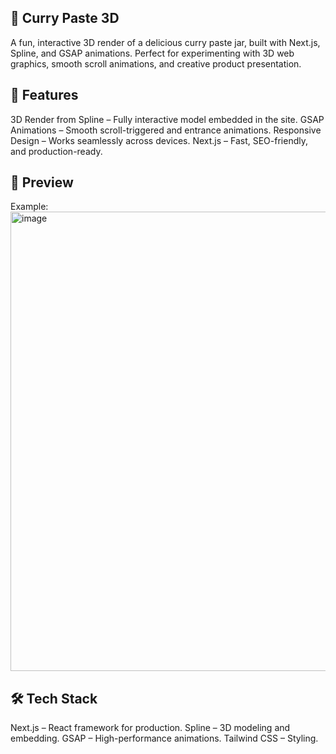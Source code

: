 ## 🥘 Curry Paste 3D
A fun, interactive 3D render of a delicious curry paste jar, built with Next.js, Spline, and GSAP animations.
Perfect for experimenting with 3D web graphics, smooth scroll animations, and creative product presentation.

## 🚀 Features
3D Render from Spline – Fully interactive model embedded in the site.
GSAP Animations – Smooth scroll-triggered and entrance animations.
Responsive Design – Works seamlessly across devices.
Next.js – Fast, SEO-friendly, and production-ready.

## 📸 Preview
Example:
<img width="1344" height="735" alt="image" src="https://github.com/user-attachments/assets/6c33d1f8-46fa-433e-8c76-aa0f73550fb1" />


## 🛠 Tech Stack
Next.js – React framework for production.
Spline – 3D modeling and embedding.
GSAP – High-performance animations.
Tailwind CSS – Styling.
